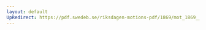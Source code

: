 ```yaml
---
layout: default
UpRedirect: https://pdf.swedeb.se/riksdagen-motions-pdf/1869/mot_1869__ak__00220.pdf
---
```

